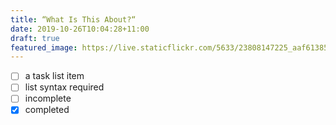 ```yaml
---
title: “What Is This About?“
date: 2019-10-26T10:04:28+11:00
draft: true
featured_image: https://live.staticflickr.com/5633/23808147225_aaf61385a5_z.jpg
---
```



- [ ] a task list item
- [ ] list syntax required
- [ ] incomplete
- [x] completed
